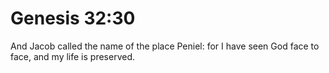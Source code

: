 # Genesis 32:30

And Jacob called the name of the place Peniel: for I have seen God face to face, and my life is preserved.